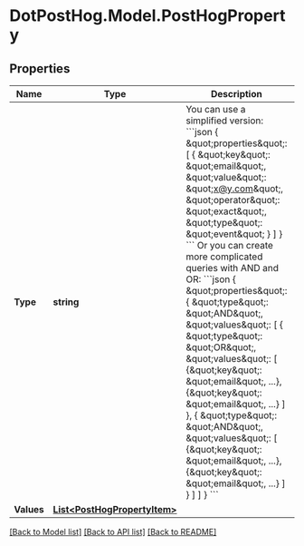 # DotPostHog.Model.PostHogProperty

## Properties

Name | Type | Description | Notes
------------ | ------------- | ------------- | -------------
**Type** | **string** |   You can use a simplified version: &#x60;&#x60;&#x60;json {     \&quot;properties\&quot;: [         {             \&quot;key\&quot;: \&quot;email\&quot;,             \&quot;value\&quot;: \&quot;x@y.com\&quot;,             \&quot;operator\&quot;: \&quot;exact\&quot;,             \&quot;type\&quot;: \&quot;event\&quot;         }     ] } &#x60;&#x60;&#x60;  Or you can create more complicated queries with AND and OR: &#x60;&#x60;&#x60;json {     \&quot;properties\&quot;: {         \&quot;type\&quot;: \&quot;AND\&quot;,         \&quot;values\&quot;: [             {                 \&quot;type\&quot;: \&quot;OR\&quot;,                 \&quot;values\&quot;: [                     {\&quot;key\&quot;: \&quot;email\&quot;, ...},                     {\&quot;key\&quot;: \&quot;email\&quot;, ...}                 ]             },             {                 \&quot;type\&quot;: \&quot;AND\&quot;,                 \&quot;values\&quot;: [                     {\&quot;key\&quot;: \&quot;email\&quot;, ...},                     {\&quot;key\&quot;: \&quot;email\&quot;, ...}                 ]             }         ]     ] } &#x60;&#x60;&#x60;  | [optional] [default to TypeEnum.AND]
**Values** | [**List&lt;PostHogPropertyItem&gt;**](PostHogPropertyItem.md) |  | 

[[Back to Model list]](../README.md#documentation-for-models) [[Back to API list]](../README.md#documentation-for-api-endpoints) [[Back to README]](../README.md)

